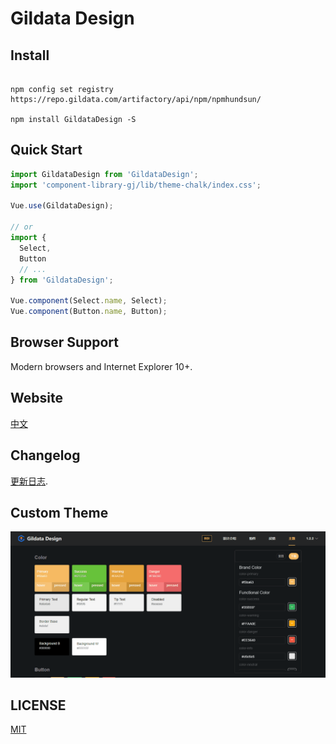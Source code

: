 # Gildata Design

## Install

```shell

npm config set registry https://repo.gildata.com/artifactory/api/npm/npmhundsun/

npm install GildataDesign -S
```

## Quick Start

```javascript
import GildataDesign from 'GildataDesign';
import 'component-library-gj/lib/theme-chalk/index.css';

Vue.use(GildataDesign);

// or
import {
  Select,
  Button
  // ...
} from 'GildataDesign';

Vue.component(Select.name, Select);
Vue.component(Button.name, Button);
```

## Browser Support

Modern browsers and Internet Explorer 10+.

## Website

[中文](http://10.106.1.122/gildataDesign/#/zh-CN/component/quickstart)

## Changelog

[更新日志](http://10.106.1.122/gildataDesign/#/zh-CN/component/changelog).

## Custom Theme

![Image text](./theme.gif)

## LICENSE

[MIT](LICENSE)
